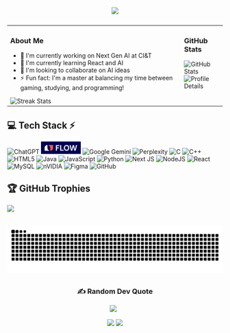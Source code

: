 <h1 align="center">
    <img src="https://readme-typing-svg.herokuapp.com/?font=font=PP+Fragment+Glare&size=35&center=true&vCenter=true&width=500&color=4AA76B&height=70&duration=4000&lines=Hi+There!+👋;+I'm+Mateus+Siqueira!😎;" />
</h1>



<table class="github-stats-table">
  <tr>
    <td valign="top">
      <div class="about-me">
        <h3>About Me</h3>
        <ul>
          <li>🔭 I'm currently working on Next Gen AI at CI&T</li>
          <li>🌱 I'm currently learning React and AI</li>
          <li>👯 I'm looking to collaborate on AI ideas</li>
          <li>⚡ Fun fact: I'm a master at balancing my time between gaming, studying, and programming!</li>
        </ul>
        <img src="https://nirzak-streak-stats.vercel.app/?user=MateusLOS&theme=gotham&hide_border=true" alt="Streak Stats" />
      </div>
    </td>
    <td valign="top">
      <div class="github-stats">
        <h3 class="github-stats-title">GitHub Stats</h3>
        <img src="https://github-readme-stats.vercel.app/api?username=MateusLOS&theme=gotham&hide_border=true&include_all_commits=true&count_private=true" alt="GitHub Stats" />
        <br>
        <img src="https://github-profile-summary-cards.vercel.app/api/cards/profile-details?username=MateusLOS&theme=github_dark" alt="Profile Details" />
      </div>
    </td>
  </tr>
</table>


## 💻 Tech Stack ⚡

![ChatGPT](https://img.shields.io/badge/chatGPT-74aa9c?style=for-the-badge&logo=openai&logoColor=white)
<img src="./Flow.png" height="28.45" >
![Google Gemini](https://img.shields.io/badge/google%20gemini-8E75B2?style=for-the-badge&logo=google%20gemini&logoColor=white)
![Perplexity](https://img.shields.io/badge/perplexity-000000?style=for-the-badge&logo=perplexity&logoColor=088F8F) ![C](https://img.shields.io/badge/c-%2300599C.svg?style=for-the-badge&logo=c&logoColor=white) ![C++](https://img.shields.io/badge/c++-%2300599C.svg?style=for-the-badge&logo=c%2B%2B&logoColor=white) ![HTML5](https://img.shields.io/badge/html5-%23E34F26.svg?style=for-the-badge&logo=html5&logoColor=white) ![Java](https://img.shields.io/badge/java-%23ED8B00.svg?style=for-the-badge&logo=openjdk&logoColor=white) ![JavaScript](https://img.shields.io/badge/javascript-%23323330.svg?style=for-the-badge&logo=javascript&logoColor=%23F7DF1E) ![Python](https://img.shields.io/badge/python-3670A0?style=for-the-badge&logo=python&logoColor=ffdd54) ![Next JS](https://img.shields.io/badge/Next-black?style=for-the-badge&logo=next.js&logoColor=white) ![NodeJS](https://img.shields.io/badge/node.js-6DA55F?style=for-the-badge&logo=node.js&logoColor=white) ![React](https://img.shields.io/badge/react-%2320232a.svg?style=for-the-badge&logo=react&logoColor=%2361DAFB) ![MySQL](https://img.shields.io/badge/mysql-4479A1.svg?style=for-the-badge&logo=mysql&logoColor=white) ![nVIDIA](https://img.shields.io/badge/nVIDIA-%2376B900.svg?style=for-the-badge&logo=nVIDIA&logoColor=white) ![Figma](https://img.shields.io/badge/figma-%23F24E1E.svg?style=for-the-badge&logo=figma&logoColor=white) ![GitHub](https://img.shields.io/badge/github-%23121011.svg?style=for-the-badge&logo=github&logoColor=white) 



</div>

## 🏆 GitHub Trophies
![](https://github-profile-trophy.vercel.app/?username=MateusLOS&theme=gotham&no-frame=false&no-bg=true&margin-w=4)

  ##
<div align="center">
    
  ![snake gif](https://github.com/TechnologyHell/TechnologyHell/blob/output/github-snake-dark.svg)
</div>

##  
  
  <div align="center"> 
  
      
### ✍️ Random Dev Quote
  ![](https://quotes-github-readme.vercel.app/api?type=horizontal&theme=dark) &nbsp;
  
  <a href = "mailto:mlo.siqueira15@gmail.com"><img src="https://img.shields.io/badge/-Gmail-%23333?style=for-the-badge&logo=gmail&logoColor=white" target="_blank"></a>
  <a href="https://www.linkedin.com/in/mateus-lucas-oliveira-siqueira-9135b41a6/" target="_blank"><img src="https://img.shields.io/badge/-LinkedIn-%230077B5?style=for-the-badge&logo=linkedin&logoColor=white" target="_blank"></a> 

      

</div>





